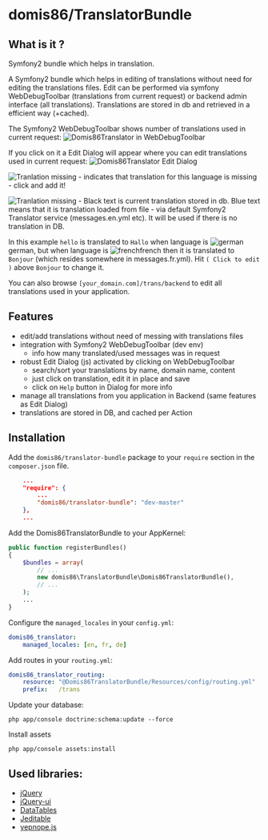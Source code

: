 # domis86/TranslatorBundle

## What is it ?

Symfony2 bundle which helps in translation.

A Symfony2 bundle which helps in editing of translations without need for editing the translations files.
Edit can be performed via symfony WebDebugToolbar (translations from current request) or backend admin interface (all translations).
Translations are stored in db and retrieved in a efficient way (+cached).

The Symfony2 WebDebugToolbar shows number of translations used in current request:
![Domis86Translator in WebDebugToolbar](https://github.com/domis86/TranslatorBundle/raw/master/Resources/doc/domis86translator_in_web_debug_toolbar.png)

If you click on it a Edit Dialog will appear where you can edit translations used in current request:
![Domis86Translator Edit Dialog](https://github.com/domis86/TranslatorBundle/raw/master/Resources/doc/domis86translator_edit_dialog.png)

![Tranlation missing](https://github.com/domis86/TranslatorBundle/raw/master/Resources/doc/translation_missing.png) - indicates that translation for this language is missing - click and add it!

![Tranlation missing](https://github.com/domis86/TranslatorBundle/raw/master/Resources/doc/translation_from_file.png) - Black text is current translation stored in db. Blue text means that it is translation loaded from file - via default Symfony2 Translator service (messages.en.yml etc). It will be used if there is no translation in DB.

In this example `hello` is translated to `Hallo` when language is ![german](https://github.com/domis86/TranslatorBundle/raw/master/Resources/doc/flags/de.png)german, but when language is ![french](https://github.com/domis86/TranslatorBundle/raw/master/Resources/doc/flags/fr.png)french then it is translated to `Bonjour` (which resides somewhere in messages.fr.yml). Hit `( Click to edit )` above `Bonjour` to change it.


You can also browse `[your_domain.com]/trans/backend` to edit all translations used in your application.

## Features

* edit/add translations without need of messing with translations files
* integration with Symfony2 WebDebugToolbar (dev env)
    * info how many translated/used messages was in request
* robust Edit Dialog (js) activated by clicking on WebDebugToolbar
    * search/sort your translations by name, domain name, content
    * just click on translation, edit it in place and save
    * click on `Help` button in Dialog for more info
* manage all translations from you application in Backend (same features as Edit Dialog)
* translations are stored in DB, and cached per Action


## Installation

Add the `domis86/translator-bundle` package to your `require` section in the `composer.json` file.
``` json
    ...
    "require": {
        ...
        "domis86/translator-bundle": "dev-master"
    },
    ...
```

Add the Domis86TranslatorBundle to your AppKernel:
``` php
public function registerBundles()
{
    $bundles = array(
        // ...
        new domis86\TranslatorBundle\Domis86TranslatorBundle(),
        // ...
    );
    ...
}
```

Configure the `managed_locales` in your `config.yml`:
``` yaml
domis86_translator:
    managed_locales: [en, fr, de]
```

Add routes in your `routing.yml`:
``` yaml
domis86_translator_routing:
    resource: "@Domis86TranslatorBundle/Resources/config/routing.yml"
    prefix:   /trans
```

Update your database:
``` console
php app/console doctrine:schema:update --force
```

Install assets
``` console
php app/console assets:install
```

## Used libraries:

* [jQuery](http://jquery.com/)
* [jQuery-ui](http://jqueryui.com/)
* [DataTables](http://datatables.net/)
* [Jeditable](http://www.appelsiini.net/projects/jeditable)
* [yepnope.js](http://yepnopejs.com/)
